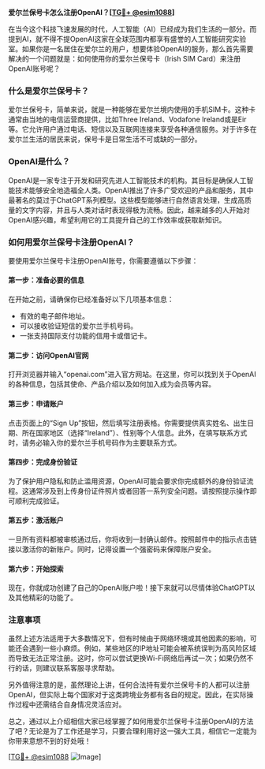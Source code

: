 **爱尔兰保号卡怎么注册OpenAI？[[TG💪+ @esim1088](https://t.me/s/esim1088)]**

在当今这个科技飞速发展的时代，人工智能（AI）已经成为我们生活的一部分。而提到AI，就不得不提OpenAI这家在全球范围内都享有盛誉的人工智能研究实验室。如果你是一名居住在爱尔兰的用户，想要体验OpenAI的服务，那么首先需要解决的一个问题就是：如何使用你的爱尔兰保号卡（Irish SIM Card）来注册OpenAI账号呢？

### 什么是爱尔兰保号卡？

爱尔兰保号卡，简单来说，就是一种能够在爱尔兰境内使用的手机SIM卡。这种卡通常由当地的电信运营商提供，比如Three Ireland、Vodafone Ireland或是Eir等。它允许用户通过电话、短信以及互联网连接来享受各种通信服务。对于许多在爱尔兰生活的居民来说，保号卡是日常生活不可或缺的一部分。

### OpenAI是什么？

OpenAI是一家专注于开发和研究先进人工智能技术的机构。其目标是确保人工智能技术能够安全地造福全人类。OpenAI推出了许多广受欢迎的产品和服务，其中最著名的莫过于ChatGPT系列模型。这些模型能够进行自然语言处理，生成高质量的文字内容，并且与人类对话时表现得极为流畅。因此，越来越多的人开始对OpenAI感兴趣，希望利用它的工具提升自己的工作效率或获取新知识。

### 如何用爱尔兰保号卡注册OpenAI？

要使用爱尔兰保号卡注册OpenAI账号，你需要遵循以下步骤：

#### 第一步：准备必要的信息

在开始之前，请确保你已经准备好以下几项基本信息：
- 有效的电子邮件地址。
- 可以接收验证短信的爱尔兰手机号码。
- 一张支持国际支付功能的信用卡或借记卡。

#### 第二步：访问OpenAI官网

打开浏览器并输入“openai.com”进入官方网站。在这里，你可以找到关于OpenAI的各种信息，包括其使命、产品介绍以及如何加入成为会员等内容。

#### 第三步：申请账户

点击页面上的“Sign Up”按钮，然后填写注册表格。你需要提供真实姓名、出生日期、所在国家地区（选择“Ireland”）、性别等个人信息。此外，在填写联系方式时，请务必输入你的爱尔兰手机号码作为主要联系方式。

#### 第四步：完成身份验证

为了保护用户隐私和防止滥用资源，OpenAI可能会要求你完成额外的身份验证流程。这通常涉及到上传身份证件照片或者回答一系列安全问题。请按照提示操作即可顺利完成验证。

#### 第五步：激活账户

一旦所有资料都被审核通过后，你将收到一封确认邮件。按照邮件中的指示点击链接以激活你的新账户。同时，记得设置一个强密码来保障账户安全。

#### 第六步：开始探索

现在，你就成功创建了自己的OpenAI账户啦！接下来就可以尽情体验ChatGPT以及其他精彩的功能了。

### 注意事项

虽然上述方法适用于大多数情况下，但有时候由于网络环境或其他因素的影响，可能还会遇到一些小麻烦。例如，某些地区的IP地址可能会被系统误判为高风险区域而导致无法正常注册。这时，你可以尝试更换Wi-Fi网络后再试一次；如果仍然不行的话，则建议联系客服寻求帮助。

另外值得注意的是，虽然理论上讲，任何合法持有爱尔兰保号卡的人都可以注册OpenAI，但实际上每个国家对于这类跨境业务都有各自的规定。因此，在实际操作过程中还需结合自身情况灵活应对。

总之，通过以上介绍相信大家已经掌握了如何用爱尔兰保号卡注册OpenAI的方法了吧？无论是为了工作还是学习，只要合理利用好这一强大工具，相信它一定能为你带来意想不到的好处哦！

[[TG💪+ @esim1088](https://t.me/s/esim1088) ![Image](https://i.postimg.cc/4NQfJmqS/Snipaste-2025-05-13-00-14-12.png)]